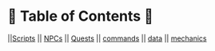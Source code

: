 # :taco: Table of Contents :taco:
||[Scripts](../scripts/)
||    [NPCs](../scripts/NPCs)
||    [Quests](../scripts/Quests)
||    [commands](../scripts/commands)
||    [data](../scripts/data)
||    [mechanics](../scripts/mechanics)